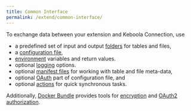 ```yaml
---
title: Common Interface
permalink: /extend/common-interface/
---
```


To exchange data between your extension and Keboola Connection, use

* a predefined set of input and output [folders](/extend/common-interface/folders) for tables and files,
* a [configuration file](/extend/common-interface/config-file/),
* [environment](/extend/common-interface/environment/) variables and return values.
* optional [logging](/extend/common-interface/logging) options.
* optional [manifest files](/extend/common-interface/manifest-files/) for working with table and file meta-data,
* optional [OAuth](/extend/common-interface/oauth/) part of configuration file, and
* optional [actions](/extend/common-interface/actions/) for quick synchronous tasks.

Additionally, [Docker Bundle](/overview/docker-bundle/) provides tools for
[encryption](/overview/encryption) and [OAuth2 authorization](/extend/common-interface/oauth/).
